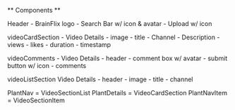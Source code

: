 ** Components **

Header
    - BrainFlix logo
    - Search Bar w/ icon & avatar
    - Upload w/ icon

videoCardSection
    - Video Details
        - image
        - title
        - Channel
        - Description
        - views 
        - likes 
        - duration
        - timestamp
        
videoComments
    - Video Details
        - header
        - comment box w/ avatar
        - submit button w/ icon
        - comments
    
videoListSection 
    Video Details
        - header
        - image
        - title
        - channel


PlantNav = VideoSectionList
PlantDetails = VideoCardSection
PlantNavItem = VideoSectionItem
